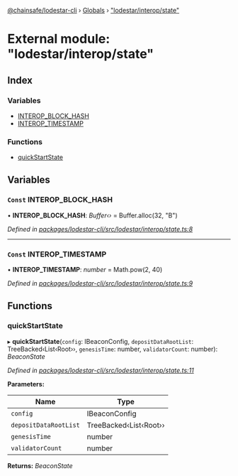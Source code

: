 [@chainsafe/lodestar-cli](../README.md) › [Globals](../globals.md) › ["lodestar/interop/state"](_lodestar_interop_state_.md)

# External module: "lodestar/interop/state"

## Index

### Variables

* [INTEROP_BLOCK_HASH](_lodestar_interop_state_.md#const-interop_block_hash)
* [INTEROP_TIMESTAMP](_lodestar_interop_state_.md#const-interop_timestamp)

### Functions

* [quickStartState](_lodestar_interop_state_.md#quickstartstate)

## Variables

### `Const` INTEROP_BLOCK_HASH

• **INTEROP_BLOCK_HASH**: *Buffer‹›* = Buffer.alloc(32, "B")

*Defined in [packages/lodestar-cli/src/lodestar/interop/state.ts:8](https://github.com/ChainSafe/lodestar/blob/0e426d2/packages/lodestar-cli/src/lodestar/interop/state.ts#L8)*

___

### `Const` INTEROP_TIMESTAMP

• **INTEROP_TIMESTAMP**: *number* = Math.pow(2, 40)

*Defined in [packages/lodestar-cli/src/lodestar/interop/state.ts:9](https://github.com/ChainSafe/lodestar/blob/0e426d2/packages/lodestar-cli/src/lodestar/interop/state.ts#L9)*

## Functions

###  quickStartState

▸ **quickStartState**(`config`: IBeaconConfig, `depositDataRootList`: TreeBacked‹List‹Root››, `genesisTime`: number, `validatorCount`: number): *BeaconState*

*Defined in [packages/lodestar-cli/src/lodestar/interop/state.ts:11](https://github.com/ChainSafe/lodestar/blob/0e426d2/packages/lodestar-cli/src/lodestar/interop/state.ts#L11)*

**Parameters:**

Name | Type |
------ | ------ |
`config` | IBeaconConfig |
`depositDataRootList` | TreeBacked‹List‹Root›› |
`genesisTime` | number |
`validatorCount` | number |

**Returns:** *BeaconState*
